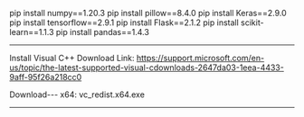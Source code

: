 pip install numpy==1.20.3 pip install pillow==8.4.0 pip install Keras==2.9.0 pip install tensorflow==2.9.1 pip install Flask==2.1.2 pip install scikit-learn==1.1.3 pip install pandas==1.4.3  
******************** 
Install Visual C++ 
Download Link: 
https://support.microsoft.com/en-us/topic/the-latest-supported-visual-cdownloads-2647da03-1eea-4433-9aff-95f26a218cc0 
 
Download--- x64: vc_redist.x64.exe 
******************** 

